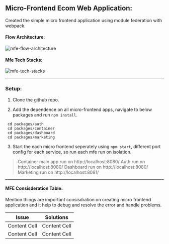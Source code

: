 ## Micro-Frontend Ecom Web Application:

Created the simple micro frontend application using module federation with webpack.

#### Flow Architecture:

![mfe-flow-architecture](https://ecom-mfe.s3.amazonaws.com/mfe-flow-arct.png)

#### Mfe Tech Stacks:

![mfe-tech-stacks](https://ecom-mfe.s3.amazonaws.com/mfe-stacks.png)

---

### Setup:

1. Clone the github repo.

2. Add the dependence on all micro-frontend apps, navigate to below packages and run `npm install`.

```
 cd packages/auth
 cd packages/container
 cd packages/dashboard
 cd packages/marketing
```

3. Start the each micro frontend seperately using `npm start`, different port config for each service, so run each mfe run on isolation.

> Container main app run on http://localhost:8080/
> Auth run on http://localhost:8080/
> Dashboard run on http://localhost:8080/
> Marketing run on http://localhost:8081/

---
#### MFE Consisderation Table:

Mention things are important consisdration on creating micro frontend application and it help to debug and resolve the error and handle problems.

| Issue        | Solutions    |
| ------------ | ------------ |
| Content Cell | Content Cell |
| Content Cell | Content Cell |
